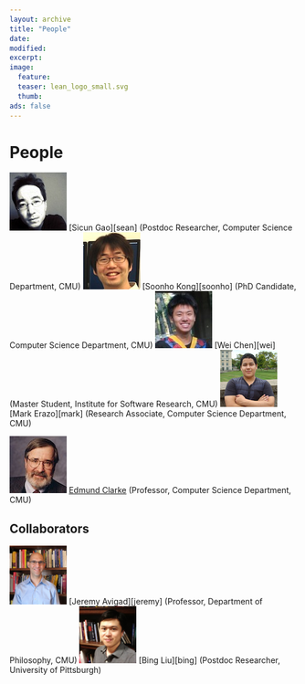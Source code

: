 ```yaml
---
layout: archive
title: "People"
date:
modified:
excerpt:
image:
  feature:
  teaser: lean_logo_small.svg
  thumb:
ads: false
---
```


People
============

<img src="images/seangao.jpg" style="width: 100px;">
[Sicun Gao][sean]
(Postdoc Researcher, Computer Science Department, CMU)

<img src="images/soonhokong.jpg" style="width: 100px;">
[Soonho Kong][soonho]
(PhD Candidate, Computer Science Department, CMU)

<img src="images/wei.jpg" style="width: 100px;">
[Wei Chen][wei]
(Master Student, Institute for Software Research, CMU)

<img src="images/mark.jpg" style="width: 100px;">
[Mark Erazo][mark]
(Research Associate, Computer Science Department, CMU)

<img src="images/ed.jpg" style="width: 100px;"> [Edmund Clarke][emc]
(Professor, Computer Science Department, CMU)

[sean]:   http://www.cs.cmu.edu/~sicung
[soonho]: http://www.cs.cmu.edu/~soonhok
[wei]:    http://andrew.cmu.edu/~weichen1
[mark]:   http://www.cs.cmu.edu/directory/mark-erazo
[emc]:    http://www.cs.cmu.edu/~emc


Collaborators
--------------

<img src="images/jeremy.jpg" style="width: 100px;">
[Jeremy Avigad][jeremy]
(Professor, Department of Philosophy, CMU)

<img src="images/bing.jpg" style="width: 100px;">
[Bing Liu][bing]
(Postdoc Researcher, University of Pittsburgh)

[jeremy]: http://www.andrew.cmu.edu/~avigad
[bing]: http://www.cs.cmu.edu/~liubing
